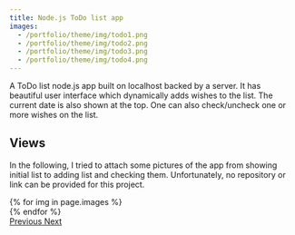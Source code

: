```yaml
---
title: Node.js ToDo list app
images:
  - /portfolio/theme/img/todo1.png
  - /portfolio/theme/img/todo2.png
  - /portfolio/theme/img/todo3.png
  - /portfolio/theme/img/todo4.png
---
```


A ToDo list node.js app built on localhost backed by a server. It has beautiful user interface which dynamically adds wishes to the list. The current date is also shown at the top. One can also check/uncheck one or more wishes on the list.

<!--more-->

## Views

In the following, I tried to attach some pictures of the app  from showing initial list to adding list and checking them. Unfortunately, no repository or link can be provided for this project.

<div id="carouselExampleControls" class="carousel slide mb-4" data-ride="carousel">
    <div class="carousel-inner">
        {% for img in page.images %}
            <div class="carousel-item {% if forloop.first %}active{% endif %}">
                <img src="{{ img }}" class="d-block w-100" alt="">
            </div>
        {% endfor %}
    </div>
    <a class="carousel-control-prev" href="#carouselExampleControls" role="button" data-slide="prev">
        <span class="carousel-control-prev-icon" aria-hidden="true"></span>
        <span class="sr-only">Previous</span>
    </a>
    <a class="carousel-control-next" href="#carouselExampleControls" role="button" data-slide="next">
        <span class="carousel-control-next-icon" aria-hidden="true"></span>
        <span class="sr-only">Next</span>
    </a>
</div>
